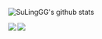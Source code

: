![SuLingGG's github stats](https://github-readme-stats.vercel.app/api?username=SuLingGG&hide=["issues","prs"]&show_icons=true)

<a href="https://github.com/SuLingGG/OpenWrt-Rpi">
  <img align="left" src="https://github-readme-stats.vercel.app/api/pin/?username=SuLingGG&repo=OpenWrt-Rpi" />
</a>

<a href="https://github.com/SuLingGG/Action-OpenWrt-Plus">
  <img align="left" src="https://github-readme-stats.vercel.app/api/pin/?username=SuLingGG&repo=Action-OpenWrt-Plus" />
</a>
